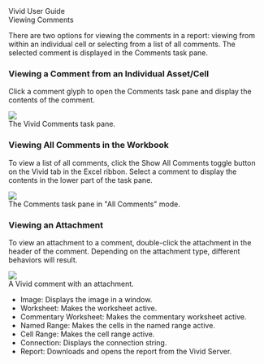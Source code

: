 <div class="LanguageTitle">Vivid User Guide</div>

<div class="TopicHeader">Viewing Comments</div>
<p class="bodyText">There are two options for viewing the comments in a report: viewing from within an individual cell or selecting from a list of all comments. The selected comment is displayed in the Comments task pane.</p>
<h3>Viewing a Comment from an Individual Asset/Cell</h3>
<p class="bodyText">Click a comment glyph to open the Comments task pane and display the contents of the comment.</p>
<div><img src="https://varigencecom.blob.core.windows.net/walkthroughs/VividComments-6.png"/></div>
<div class="caption">The Vivid Comments task pane.</div>

<h3>Viewing All Comments in the Workbook</h3>
<p class="bodyText">To view a list of all comments, click the Show All Comments toggle button on the Vivid tab in the Excel ribbon. Select a comment to display the contents in the lower part of the task pane.</p>
<div><img src="https://varigencecom.blob.core.windows.net/walkthroughs/VividComments-7.png"/></div>
<div class="caption">The Comments task pane in "All Comments" mode.</div>

<h3>Viewing an Attachment</h3>
<p class="bodyText">To view an attachment to a comment, double-click the attachment in the header of the comment. Depending on the attachment type, different behaviors will result.</p>
<div><img src="https://varigencecom.blob.core.windows.net/walkthroughs/VividComments-8.png"/></div>
<div class="caption">A Vivid comment with an attachment.</div>

<ul>
<li> Image: Displays the image in a window. </li>
<li> Worksheet: Makes the worksheet active. </li>
<li> Commentary Worksheet: Makes the commentary worksheet active. </li>
<li> Named Range: Makes the cells in the named range active. </li>
<li> Cell Range: Makes the cell range active. </li>
<li> Connection: Displays the connection string. </li>
<li> Report:  Downloads and opens the report from the Vivid Server. </li>

</ul>

